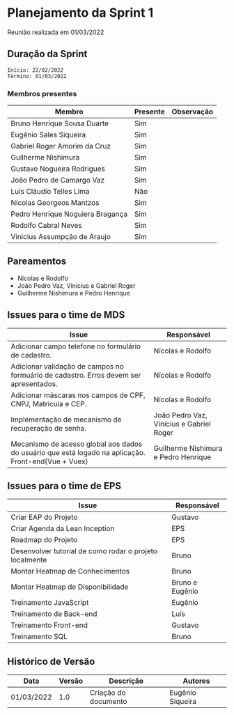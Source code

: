 # Planejamento da Sprint 1
Reunião realizada em 01/03/2022

## Duração da Sprint
    Início: 22/02/2022
    Término: 01/03/2022

### Membros presentes
| Membro                           | Presente | Observação |
| -------------------------------- | -------- | ---------- |
| Bruno Henrique Sousa Duarte      | Sim      |            |
| Eugênio Sales Siqueira           | Sim      |            |
| Gabriel Roger Amorim da Cruz     | Sim      |            |
| Guilherme Nishimura              | Sim      |            |
| Gustavo Nogueira Rodrigues       | Sim      |            |
| João Pedro de Camargo Vaz        | Sim      |            |
| Luís Cláudio Telles Lima         | Não      |            |
| Nicolas Georgeos Mantzos         | Sim      |            |
| Pedro Henrique Noguiera Bragança | Sim      |            |
| Rodolfo Cabral Neves             | Sim      |            |
| Vinicius Assumpção de Araujo     | Sim      |            |

## Pareamentos
* Nícolas e Rodolfo
* João Pedro Vaz, Vinícius e Gabriel Roger
* Guilherme Nishimura e Pedro Henrique

## Issues para o time de MDS

| Issue                                                                                               | Responsável                              |
| --------------------------------------------------------------------------------------------------- | ---------------------------------------- |
| Adicionar campo telefone no formulário de cadastro.                                                 | Nícolas e Rodolfo                        |
| Adicionar validação de campos no formuário de cadastro. Erros devem ser apresentados.               | Nícolas e Rodolfo                        |
| Adicionar máscaras nos campos de CPF, CNPJ, Matrícula e CEP.                                        | Nícolas e Rodolfo                        |
| Implementação de mecanismo de recuperação de senha.                                                 | João Pedro Vaz, Vinícius e Gabriel Roger |
| Mecanismo de acesso global aos dados do usuário que está logado na aplicação. Front-end(Vue + Vuex) | Guilherme Nishimura e Pedro Henrique     |

## Issues para o time de EPS

| Issue                                                   | Responsável     |
| ------------------------------------------------------- | --------------- |
| Criar EAP do Projeto                                    | Gustavo         |
| Criar Agenda da Lean Inception                          | EPS             |
| Roadmap do Projeto                                      | EPS             |
| Desenvolver tutorial de como rodar o projeto localmente | Bruno           |
| Montar Heatmap de Conhecimentos                         | Bruno           |
| Montar Heatmap de Disponibilidade                       | Bruno e Eugênio |
| Treinamento JavaScript                                  | Eugênio         |
| Treinamento de Back-end                                 | Luís            |
| Treinamento Front-end                                   | Gustavo         |
| Treinamento SQL                                         | Bruno           |

## Histórico de Versão

| Data       | Versão | Descrição            | Autores          |
| ---------- | ------ | -------------------- | ---------------- |
| 01/03/2022 | 1.0    | Criação do documento | Eugênio Siqueira |